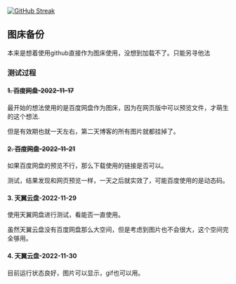 [![GitHub Streak](https://streak-stats.demolab.com/?user=linuxdeepin007&currStreakNum=2FD3EB&fire=pink&sideLabels=F00&date_format=[Y.]n.j)](https://git.io/streak-stats)


## 图床备份
本来是想着使用github直接作为图床使用，没想到加载不了。只能另寻他法

### 测试过程
#### ~~1. 百度网盘-2022-11-17~~
最开始的想法使用的是百度网盘作为图床，因为在网页版中可以预览文件，才萌生的这个想法.

但是有效期也就一天左右，第二天博客的所有图片就都挂掉了。

#### ~~2. 百度网盘-2022-11-21~~
如果百度网盘的预览不行，那么下载使用的链接是否可以。

测试，结果发现和网页预览一样，一天之后就实效了，可能百度使用的是动态码。

#### 3. 天翼云盘-2022-11-29
使用天翼网盘进行测试，看能否一直使用。

虽然天翼云盘没有百度网盘那么大空间，但是考虑到图片也不会很大，这个空间完全够用。

#### 4. 天翼云盘-2022-11-30
目前运行状态良好，图片可以显示，gif也可以用。